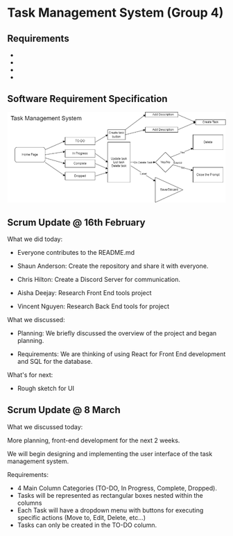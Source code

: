 # Task Management System (Group 4)

## Requirements
-
-
-
-

## Software Requirement Specification
![SRS](TaskManagementSystemImage.png)

## Scrum Update @ 16th February

What we did today:

* Everyone contributes to the README.md

* Shaun Anderson: Create the repository and share it with everyone.

* Chris Hilton: Create a Discord Server for communication.

* Aisha Deejay: Research Front End tools project

* Vincent Nguyen: Research Back End tools for project

What we discussed:
* Planning: We briefly discussed the overview of the project and began planning.

* Requirements:
 We are thinking of using React for Front End development and SQL for the database.
 

What's for next:

* Rough sketch for UI

## Scrum Update @ 8 March

What we discussed today:

More planning, front-end development for the next 2 weeks.

We will begin designing and implementing the user interface of the task management system.

Requirements:
* 4 Main Column Categories (TO-DO, In Progress, Complete, Dropped).
* Tasks will be represented as rectangular boxes nested within the columns
* Each Task will have a dropdown menu with buttons for executing specific actions (Move to, Edit, Delete, etc...)
* Tasks can only be created in the TO-DO column.
